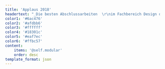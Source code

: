 ```yaml
---
title: 'Applaus 2018'
headertext: "_Die besten Abschlussarbeiten  \r\nim Fachbereich Design der FH Potsdam  \r\nim Jahr 2018_"
color1: '#6ac476'
color2: '#afdbb6'
color3: '#ffffff'
color4: '#18301c'
color5: '#eaf7ec'
color6: '#ffbc57'
content:
    items: '@self.modular'
    order: desc
template_format: json
---
```


